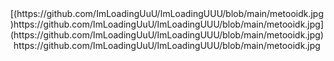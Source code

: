 <div align="center">
[(https://github.com/ImLoadingUuU/ImLoadingUUU/blob/main/metooidk.jpg)https://github.com/ImLoadingUuU/ImLoadingUUU/blob/main/metooidk.jpg](https://github.com/ImLoadingUuU/ImLoadingUUU/blob/main/metooidk.jpg)https://github.com/ImLoadingUuU/ImLoadingUUU/blob/main/metooidk.jpg
  <br />

</div>
